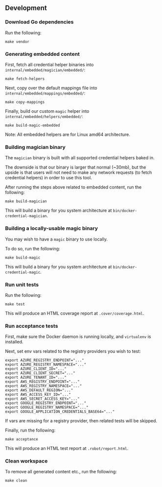 ## Development

### Download Go dependencies

Run the following:

```
make vendor
```

### Generating embedded content

First, fetch all credential helper binaries into `internal/embedded/magician/embedded/`:

```
make fetch-helpers
```

Next, copy over the default mappings file into `internal/embedded/mappings/embedded/`:

```
make copy-mappings
```

Finally, build our custom `magic` helper into `internal/embedded/helpers/embedded/`:

```
make build-magic-embedded
```

Note: All embedded helpers are for Linux amd64 architecture.

### Building magician binary

The `magician` binary is built with all supported credential helpers baked in.

The downside is that our binary is larger that normal (~30mb), but the upside
is that users will not need to make any network requests (to fetch credential helpers)
in order to use this tool.

After running the steps above related to embedded content,
run the following:

```
make build-magician
```

This will build a binary for you system architecture at `bin/docker-credential-magician`.

### Building a locally-usable magic binary

You may wish to have a `magic` binary to use locally.

To do so, run the following:

```
make build-magic
```

This will build a binary for you system architecture at `bin/docker-credential-magic`.

### Run unit tests

Run the following:

```
make test
```

This will produce an HTML coverage report at `.cover/coverage.html`.

### Run acceptance tests

First, make sure the Docker daemon is running locally, and `virtualenv` is installed.

Next, set env vars related to the registry providers you wish to test:

```
export AZURE_REGISTRY_ENDPOINT="..."
export AZURE_REGISTRY_NAMESPACE="..."
export AZURE_CLIENT_ID="..."
export AZURE_CLIENT_SECRET="..."
export AZURE_TENANT_ID="..."
export AWS_REGISTRY_ENDPOINT="..."
export AWS_REGISTRY_NAMESPACE="..."
export AWS_DEFAULT_REGION="..."
export AWS_ACCESS_KEY_ID="..."
export AWS_SECRET_ACCESS_KEY="..."
export GOOGLE_REGISTRY_ENDPOINT="..."
export GOOGLE_REGISTRY_NAMESPACE="..."
export GOOGLE_APPLICATION_CREDENTIALS_BASE64="..."
```

If vars are missing for a registry provider, then related tests will be skipped.

Finally, run the following:

```
make acceptance
```

This will produce an HTML test report at `.robot/report.html`.

### Clean workspace

To remove all generated content etc., run the following:

```
make clean
```
